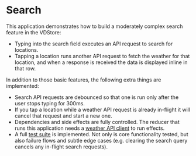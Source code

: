 # Search

This application demonstrates how to build a moderately complex search feature in the VDStore:

* Typing into the search field executes an API request to search for locations.
* Tapping a location runs another API request to fetch the weather for that location, and when a response is received the data is displayed inline in that row.

In addition to those basic features, the following extra things are implemented:

* Search API requests are debounced so that one is run only after the user stops typing for 300ms.
* If you tap a location while a weather API request is already in-flight it will cancel that request and start a new one.
* Dependencies and side effects are fully controlled. The reducer that runs this application needs a [weather API client](Search/WeatherClient.swift) to run effects.
* A full [test suite](SearchTests/SearchTests.swift) is implemented. Not only is core functionality tested, but also failure flows and subtle edge cases (e.g. clearing the search query cancels any in-flight search requests).
